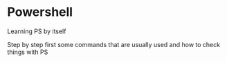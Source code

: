 # Powershell
Learning PS by itself

Step by step first some commands that are usually used and how to check things with PS

